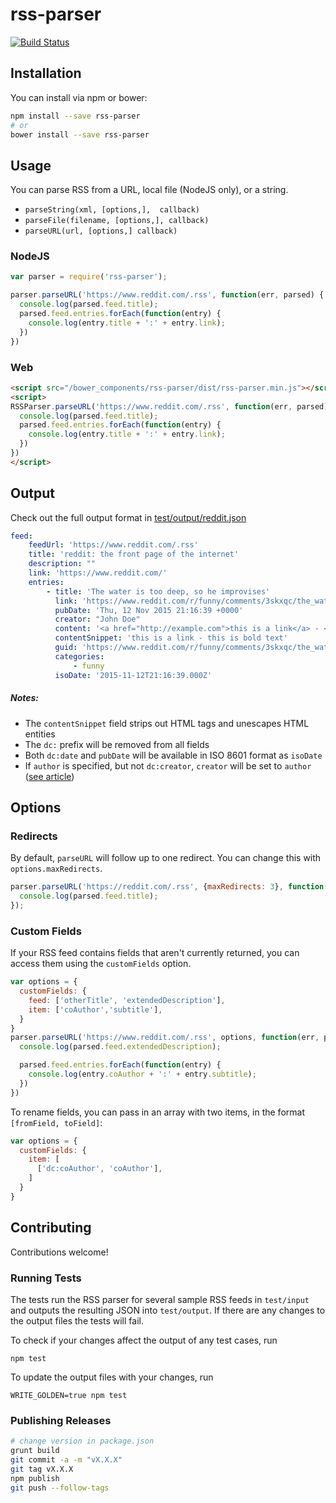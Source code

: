 # rss-parser

[![Build Status](https://travis-ci.org/bobby-brennan/rss-parser.svg?branch=master)](https://travis-ci.org/bobby-brennan/rss-parser)

## Installation
You can install via npm or bower:
```bash
npm install --save rss-parser
# or
bower install --save rss-parser
```

## Usage
You can parse RSS from a URL, local file (NodeJS only), or a string.
* `parseString(xml, [options,],  callback)`
* `parseFile(filename, [options,], callback)`
* `parseURL(url, [options,] callback)`

### NodeJS
```js
var parser = require('rss-parser');

parser.parseURL('https://www.reddit.com/.rss', function(err, parsed) {
  console.log(parsed.feed.title);
  parsed.feed.entries.forEach(function(entry) {
    console.log(entry.title + ':' + entry.link);
  })
})
```
### Web
```html
<script src="/bower_components/rss-parser/dist/rss-parser.min.js"></script>
<script>
RSSParser.parseURL('https://www.reddit.com/.rss', function(err, parsed) {
  console.log(parsed.feed.title);
  parsed.feed.entries.forEach(function(entry) {
    console.log(entry.title + ':' + entry.link);
  })
})
</script>
```

## Output
Check out the full output format in [test/output/reddit.json](test/output/reddit.json)

```yaml
feed:
    feedUrl: 'https://www.reddit.com/.rss'
    title: 'reddit: the front page of the internet'
    description: ""
    link: 'https://www.reddit.com/'
    entries:
        - title: 'The water is too deep, so he improvises'
          link: 'https://www.reddit.com/r/funny/comments/3skxqc/the_water_is_too_deep_so_he_improvises/'
          pubDate: 'Thu, 12 Nov 2015 21:16:39 +0000'
          creator: "John Doe"
          content: '<a href="http://example.com">this is a link</a> - <b>this is bold text</b>'
          contentSnippet: 'this is a link - this is bold text'
          guid: 'https://www.reddit.com/r/funny/comments/3skxqc/the_water_is_too_deep_so_he_improvises/'
          categories:
              - funny
          isoDate: '2015-11-12T21:16:39.000Z'
```

##### Notes:
* The `contentSnippet` field strips out HTML tags and unescapes HTML entities
* The `dc:` prefix will be removed from all fields
* Both `dc:date` and `pubDate` will be available in ISO 8601 format as `isoDate`
* If `author` is specified, but not `dc:creator`, `creator` will be set to `author` ([see article](http://www.lowter.com/blogs/2008/2/9/rss-dccreator-author))

## Options

### Redirects
By default, `parseURL` will follow up to one redirect. You can change this
with `options.maxRedirects`.

```js
parser.parseURL('https://reddit.com/.rss', {maxRedirects: 3}, function(err, parsed) {
  console.log(parsed.feed.title);
});
```

### Custom Fields
If your RSS feed contains fields that aren't currently returned, you can access them using the `customFields` option.

```js
var options = {
  customFields: {
    feed: ['otherTitle', 'extendedDescription'],
    item: ['coAuthor','subtitle'],
  }
}
parser.parseURL('https://www.reddit.com/.rss', options, function(err, parsed) {
  console.log(parsed.feed.extendedDescription);

  parsed.feed.entries.forEach(function(entry) {
    console.log(entry.coAuthor + ':' + entry.subtitle);
  })
})
```

To rename fields, you can pass in an array with two items, in the format `[fromField, toField]`:

```js
var options = {
  customFields: {
    item: [
      ['dc:coAuthor', 'coAuthor'],
    ]
  }
}
```

## Contributing
Contributions welcome!

### Running Tests
The tests run the RSS parser for several sample RSS feeds in `test/input` and outputs the resulting JSON into `test/output`. If there are any changes to the output files the tests will fail.

To check if your changes affect the output of any test cases, run

`npm test`

To update the output files with your changes, run

`WRITE_GOLDEN=true npm test`

### Publishing Releases
```bash
# change version in package.json
grunt build
git commit -a -m "vX.X.X"
git tag vX.X.X
npm publish
git push --follow-tags
```
